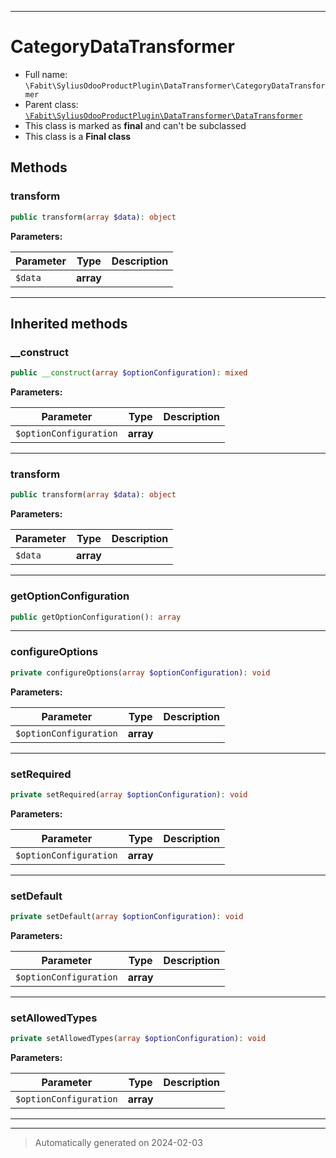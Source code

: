***

# CategoryDataTransformer





* Full name: `\Fabit\SyliusOdooProductPlugin\DataTransformer\CategoryDataTransformer`
* Parent class: [`\Fabit\SyliusOdooProductPlugin\DataTransformer\DataTransformer`](./DataTransformer.md)
* This class is marked as **final** and can't be subclassed
* This class is a **Final class**




## Methods


### transform



```php
public transform(array $data): object
```








**Parameters:**

| Parameter | Type | Description |
|-----------|------|-------------|
| `$data` | **array** |  |





***


## Inherited methods


### __construct



```php
public __construct(array $optionConfiguration): mixed
```








**Parameters:**

| Parameter | Type | Description |
|-----------|------|-------------|
| `$optionConfiguration` | **array** |  |





***

### transform



```php
public transform(array $data): object
```








**Parameters:**

| Parameter | Type | Description |
|-----------|------|-------------|
| `$data` | **array** |  |





***

### getOptionConfiguration



```php
public getOptionConfiguration(): array
```












***

### configureOptions



```php
private configureOptions(array $optionConfiguration): void
```








**Parameters:**

| Parameter | Type | Description |
|-----------|------|-------------|
| `$optionConfiguration` | **array** |  |





***

### setRequired



```php
private setRequired(array $optionConfiguration): void
```








**Parameters:**

| Parameter | Type | Description |
|-----------|------|-------------|
| `$optionConfiguration` | **array** |  |





***

### setDefault



```php
private setDefault(array $optionConfiguration): void
```








**Parameters:**

| Parameter | Type | Description |
|-----------|------|-------------|
| `$optionConfiguration` | **array** |  |





***

### setAllowedTypes



```php
private setAllowedTypes(array $optionConfiguration): void
```








**Parameters:**

| Parameter | Type | Description |
|-----------|------|-------------|
| `$optionConfiguration` | **array** |  |





***


***
> Automatically generated on 2024-02-03
